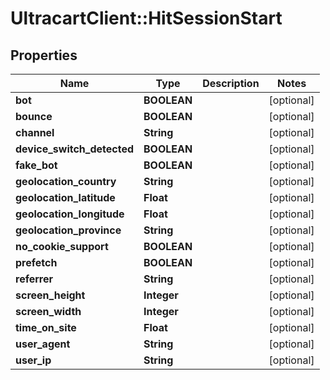 # UltracartClient::HitSessionStart

## Properties
Name | Type | Description | Notes
------------ | ------------- | ------------- | -------------
**bot** | **BOOLEAN** |  | [optional] 
**bounce** | **BOOLEAN** |  | [optional] 
**channel** | **String** |  | [optional] 
**device_switch_detected** | **BOOLEAN** |  | [optional] 
**fake_bot** | **BOOLEAN** |  | [optional] 
**geolocation_country** | **String** |  | [optional] 
**geolocation_latitude** | **Float** |  | [optional] 
**geolocation_longitude** | **Float** |  | [optional] 
**geolocation_province** | **String** |  | [optional] 
**no_cookie_support** | **BOOLEAN** |  | [optional] 
**prefetch** | **BOOLEAN** |  | [optional] 
**referrer** | **String** |  | [optional] 
**screen_height** | **Integer** |  | [optional] 
**screen_width** | **Integer** |  | [optional] 
**time_on_site** | **Float** |  | [optional] 
**user_agent** | **String** |  | [optional] 
**user_ip** | **String** |  | [optional] 



